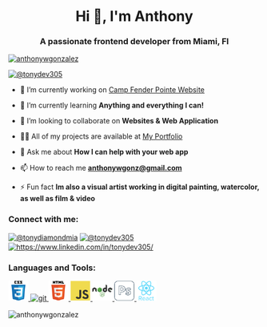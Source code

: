 <h1 align="center">Hi 👋, I'm Anthony</h1>
<h3 align="center">A passionate frontend developer from Miami, Fl</h3>

<p align="left"> <a href="https://github.com/ryo-ma/github-profile-trophy"><img src="https://github-profile-trophy.vercel.app/?username=anthonywgonzalez" alt="anthonywgonzalez" /></a> </p>

<p align="left"> <a href="https://twitter.com/@tonydev305" target="blank"><img src="https://img.shields.io/twitter/follow/@tonydev305?logo=twitter&style=for-the-badge" alt="@tonydev305" /></a> </p>

- 🔭 I’m currently working on [Camp Fender Pointe Website](https://campfenderpointe.netlify.app/)

- 🌱 I’m currently learning **Anything and everything I can!**

- 👯 I’m looking to collaborate on **Websites & Web Application**

- 👨‍💻 All of my projects are available at [My Portfolio](https://anthonygonzalez.netlify.app/)

- 💬 Ask me about **How I can help with your web app**

- 📫 How to reach me **anthonywgonz@gmail.com**

- ⚡ Fun fact **Im also a visual artist working in digital painting, watercolor, as well as film & video**

<h3 align="left">Connect with me:</h3>
<p align="left">
<a href="https://codepen.io/@tonydiamondmia" target="blank"><img align="center" src="https://cdn.jsdelivr.net/npm/simple-icons@3.0.1/icons/codepen.svg" alt="@tonydiamondmia" height="30" width="40" /></a>
<a href="https://twitter.com/@tonydev305" target="blank"><img align="center" src="https://cdn.jsdelivr.net/npm/simple-icons@3.0.1/icons/twitter.svg" alt="@tonydev305" height="30" width="40" /></a>
<a href="https://linkedin.com/in/https://www.linkedin.com/in/tonydev305/" target="blank"><img align="center" src="https://cdn.jsdelivr.net/npm/simple-icons@3.0.1/icons/linkedin.svg" alt="https://www.linkedin.com/in/tonydev305/" height="30" width="40" /></a>
</p>

<h3 align="left">Languages and Tools:</h3>
<p align="left"> <a href="https://www.w3schools.com/css/" target="_blank"> <img src="https://raw.githubusercontent.com/devicons/devicon/master/icons/css3/css3-original-wordmark.svg" alt="css3" width="40" height="40"/> </a> <a href="https://git-scm.com/" target="_blank"> <img src="https://www.vectorlogo.zone/logos/git-scm/git-scm-icon.svg" alt="git" width="40" height="40"/> </a> <a href="https://www.w3.org/html/" target="_blank"> <img src="https://raw.githubusercontent.com/devicons/devicon/master/icons/html5/html5-original-wordmark.svg" alt="html5" width="40" height="40"/> </a> <a href="https://developer.mozilla.org/en-US/docs/Web/JavaScript" target="_blank"> <img src="https://raw.githubusercontent.com/devicons/devicon/master/icons/javascript/javascript-original.svg" alt="javascript" width="40" height="40"/> </a> <a href="https://nodejs.org" target="_blank"> <img src="https://raw.githubusercontent.com/devicons/devicon/master/icons/nodejs/nodejs-original-wordmark.svg" alt="nodejs" width="40" height="40"/> </a> <a href="https://www.photoshop.com/en" target="_blank"> <img src="https://raw.githubusercontent.com/devicons/devicon/master/icons/photoshop/photoshop-line.svg" alt="photoshop" width="40" height="40"/> </a> <a href="https://reactjs.org/" target="_blank"> <img src="https://raw.githubusercontent.com/devicons/devicon/master/icons/react/react-original-wordmark.svg" alt="react" width="40" height="40"/> </a> </p>

<p><img align="center" src="https://github-readme-streak-stats.herokuapp.com/?user=anthonywgonzalez&" alt="anthonywgonzalez" /></p>

